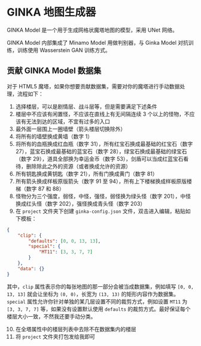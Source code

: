 # GINKA 地图生成器

GINKA Model 是一个用于生成网格状魔塔地图的模型，采用 UNet 网络。

GINKA Model 内部集成了 Minamo Model 用做判别器，与 Ginka Model 对抗训练，训练使用 Wasserstein GAN 训练方式。

## 贡献 GINKA Model 数据集

对于 HTML5 魔塔，如果你想要贡献数据集，需要对你的魔塔进行手动数据处理，流程如下：

1. 选择楼层，可以是剧情层、战斗层等，但是需要满足下述条件
2. 楼层中不应该有闲置怪，不应该在直线上有无间隔连续 3 个以上的怪物，不应该有无法到达的区域，不宜有过多的入口
3. 最外面一层围上一圈墙壁（箭头楼层切换除外）
4. 将所有的墙壁换成黄墙（数字 1）
5. 将所有的血瓶换成红血瓶（数字 31），所有红宝石换成最基础的红宝石（数字 27），蓝宝石换成最基础的蓝宝石（数字 28），绿宝石换成最基础的绿宝石（数字 29），道具全部换为幸运金币（数字 53），剑盾可以当成红蓝宝石看待，删除除此之外的资源（或者换成允许的资源）
6. 所有钥匙换成黄钥匙（数字 21），所有门换成黄门（数字 81）
7. 所有箭头换成样板原版箭头（数字 91 至 94），所有上下楼梯换成样板原版楼梯（数字 87 和 88）
8. 怪物分为三个强度，弱怪，中怪，强怪，弱怪换为绿头怪（数字 201），中怪换成红头怪（数字 202），强怪换成青头怪（数字 203）
9. 在 `project` 文件夹下创建 `ginka-config.json` 文件，双击进入编辑，粘贴如下模板：

```json
{
    "clip": {
        "defaults": [0, 0, 13, 13],
        "special": {
            "MT11": [3, 3, 7, 7]
        }
    },
    "data": {}
}
```

其中，`clip` 属性表示你的每张地图的那一部分会被当成数据集，例如填写 `[0, 0, 13, 13]` 就会让坐标为 `(0, 0)`，长宽为 `(13, 13)` 的矩形内容作为数据集。`special` 属性允许你针对单独的某几层设置不同的裁剪方式，例如设置 `MT11` 为 `[3, 3, 7, 7]` 等，如果没有设置默认使用 `defaults` 的裁剪方式。最好保证每个楼层大小一致，不然我还要手动分类。

10. 在全塔属性中的楼层列表中去除不在数据集内的楼层
11. 将 `project` 文件夹打包发给我即可

